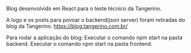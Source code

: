 Blog desenvolvido em React para o teste técnico da Tangerino.

A logo e os posts para povoar o backend(json server) foram retiradas do blog da Tangerino.
https://blog.tangerino.com.br/

Para rodar a aplicação do blog: 
Executar o comando npm start na pasta backend. 
Executar o comando npm start na pasta frontend.